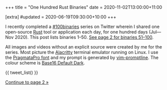 +++
title = "One Hundred Rust Binaries"
date = 2020-11-02T13:00:00+11:00

[extra]
#updated = 2020-06-19T09:30:00+10:00
+++

I recently completed a [#100binaries] series on Twitter wherein I shared one
open-source [Rust] tool or application each day, for one hundred days (Jul—Nov
2020). This post lists binaries 1–50.
[See page 2 for binaries 51–100](@/posts/2020/100-rust-binaries/page2.md).

<!-- more -->

All images and videos without an explicit source were created by me for the
series. Most picture the [Alacritty] terminal emulator running on Linux. I use
the [PragmataPro font][PragmataPro] and my prompt is generated by
[vim-promptline]. The colour scheme is [Base16 Default Dark][base16].

{{ tweet_list() }}

[Continue to page 2 »](@/posts/2020/100-rust-binaries/page2.md)

[#100binaries]: https://twitter.com/search?q=%23100binaries%20from%3A%40wezm&src=typed_query&f=live
[Rust]: https://www.rust-lang.org/
[Alacritty]: https://github.com/alacritty/alacritty
[PragmataPro]: https://fsd.it/shop/fonts/pragmatapro/
[vim-promptline]: https://github.com/edkolev/promptline.vim
[base16]: https://github.com/chriskempson/base16-shell
